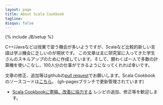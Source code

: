 ```yaml
---
layout: page
title: About Scala Cookbook
tagline: 
disqus: false
---
```

{% include JB/setup %}

C++/Javaなどは授業で習う機会が多いようですが、Scalaなど比較的新しい言語は学ぶ機会に乏しいのが現状です。
この文章は主に研究室に入ってきた学生さんのスキルアップのために作成しています。そして、願わくば一人で多数の計算機を使いこなし、100人分の仕事ができるようになってくれれば幸いです。

文章の修正、追加等はgithubの[pull request](https://help.github.com/articles/using-pull-requests)でお願いします。Scala Cookbookのソースコードは[こちら](https://github.com/xerial/scala-cookbook/tree/gh-pages)。 (gh-pagesブランチで更新管理されています)

* [Scala Cookbookに寄稿、改善に協力する](contribute.html)  レシピの追加、修正等を歓迎します。

